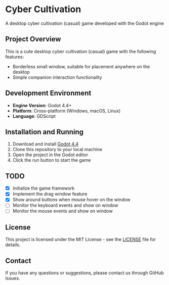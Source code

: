 # Cyber Cultivation

A desktop cyber cultivation (casual) game developed with the Godot engine

## Project Overview

This is a cute desktop cyber cultivation (casual) game with the following features:
- Borderless small window, suitable for placement anywhere on the desktop
- Simple companion interaction functionality

## Development Environment

- **Engine Version**: Godot 4.4+
- **Platform**: Cross-platform (Windows, macOS, Linux)
- **Language**: GDScript

## Installation and Running

1. Download and install [Godot 4.4](https://godotengine.org/download)
2. Clone this repository to your local machine
3. Open the project in the Godot editor
4. Click the run button to start the game

## TODO

- [x] Initialize the game framework
- [x] Implement the drag window feature
- [x] Show around buttons when mouse hover on the window
- [ ] Monitor the keyboard events and show on window
- [ ] Monitor the mouse events and show on window

## License

This project is licensed under the MIT License - see the [LICENSE](LICENSE) file for details.

## Contact

If you have any questions or suggestions, please contact us through GitHub Issues.
